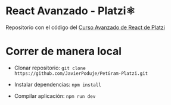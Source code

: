 # React Avanzado - Platzi⚛️

Repositorio con el código del [Curso Avanzado de React de Platzi](https://platzi.com/cursos/react-avanzado/)

# Correr de manera local

- Clonar repositorio:
  `git clone https://github.com/JavierPoduje/PetGram-Platzi.git`

- Instalar dependencias:
  `npm install`

- Compilar aplicación:
  `npm run dev`
